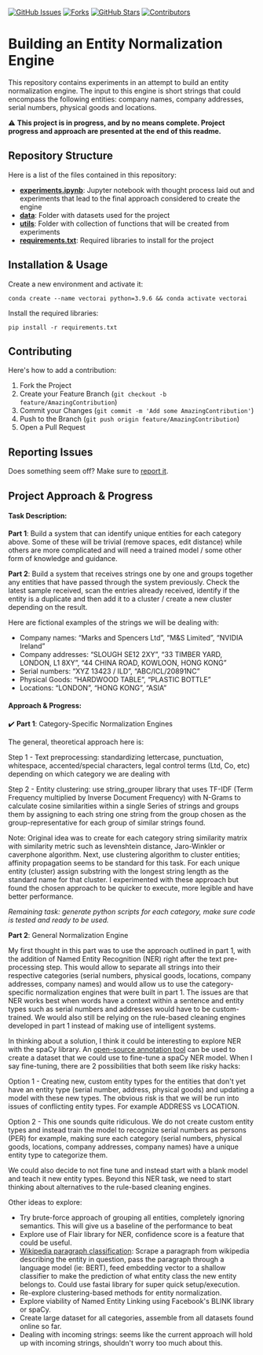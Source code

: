 [![GitHub Issues][issues-shield]][issues-url]
[![Forks][forks-shield]][forks-url]
[![GitHub Stars][stars-shield]][stars-url]
[![Contributors][contributors-shield]][contributors-url]


# Building an Entity Normalization Engine

This repository contains experiments in an attempt to build an entity normalization engine. The input to this engine is short strings that could encompass the following entities: company names, company addresses, serial numbers, physical goods and locations. 

⚠️ **This project is in progress, and by no means complete. Project progress and approach are presented at the end of this readme.**

## Repository Structure

Here is a list of the files contained in this repository:

- **[experiments.ipynb](https://github.com/luca-martial/entity-normalization-engine/tree/main/experiments.ipynb)**: Jupyter notebook with thought process laid out and experiments that lead to the final approach considered to create the engine
- **[data](https://github.com/luca-martial/entity-normalization-engine/tree/main/data)**: Folder with datasets used for the project
- **[utils](https://github.com/luca-martial/entity-normalization-engine/tree/main/utils)**: Folder with collection of functions that will be created from experiments
- **[requirements.txt](https://github.com/luca-martial/entity-normalization-engine/blob/main/requirements.txt)**: Required libraries to install for the project

## Installation & Usage

Create a new environment and activate it:

```
conda create --name vectorai python=3.9.6 && conda activate vectorai
```

Install the required libraries:

```
pip install -r requirements.txt
```

## Contributing

Here's how to add a contribution:

1. Fork the Project
2. Create your Feature Branch (`git checkout -b feature/AmazingContribution`)
3. Commit your Changes (`git commit -m 'Add some AmazingContribution'`)
4. Push to the Branch (`git push origin feature/AmazingContribution`)
5. Open a Pull Request

## Reporting Issues

Does something seem off? Make sure to [report it](https://github.com/luca-martial/entity-normalization-engine/issues).

## Project Approach & Progress

#### Task Description:

**Part 1**: Build a system that can identify unique entities for each category above. Some of these will be trivial (remove spaces, edit distance) while others are more complicated and will need a trained model / some other form of knowledge and guidance.

**Part 2**: Build a system that receives strings one by one and groups together any entities that have passed through the system previously. Check the latest sample received, scan the entries already received, identify if the entity is a duplicate and then add it to a cluster / create a new cluster depending on the result.

Here are fictional examples of the strings we will be dealing with:

- Company names: “Marks and Spencers Ltd”, “M&S Limited”, “NVIDIA Ireland”
- Company addresses: “SLOUGH SE12 2XY”, “33 TIMBER YARD, LONDON, L1 8XY”, “44 CHINA ROAD, KOWLOON, HONG KONG”
- Serial numbers: “XYZ 13423 / ILD”, “ABC/ICL/20891NC”
- Physical Goods: “HARDWOOD TABLE”, “PLASTIC BOTTLE”
- Locations: “LONDON”, “HONG KONG”, “ASIA”

#### Approach & Progress:

✔️ **Part 1**: Category-Specific Normalization Engines

The general, theoretical approach here is:

Step 1 - Text preprocessing: standardizing lettercase, punctuation, whitespace, accented/special characters, legal control terms (Ltd, Co, etc) depending on which category we are dealing with

Step 2 - Entity clustering: use string_grouper library that uses TF-IDF (Term Frequency multiplied by Inverse Document Frequency) with N-Grams to calculate cosine similarities within a single Series of strings and groups them by assigning to each string one string from the group chosen as the group-representative for each group of similar strings found.

Note: Original idea was to create for each category string similarity matrix with similarity metric such as levenshtein distance, Jaro-Winkler or caverphone algorithm. Next, use clustering algorithm to cluster entities; affinity propagation seems to be standard for this task. For each unique entity (cluster) assign substring with the longest string length as the standard name for that cluster. I experimented with these approach but found the chosen approach to be quicker to execute, more legible and have better performance.

*Remaining task: generate python scripts for each category, make sure code is tested and ready to be used.*

**Part 2**: General Normalization Engine

My first thought in this part was to use the approach outlined in part 1, with the addition of Named Entity Recognition (NER) right after the text pre-processing step. This would allow to separate all strings into their respective categories (serial numbers, physical goods, locations, company addresses, company names) and would allow us to use the category-specific normalization engines that were built in part 1. The issues are that NER works best when words have a context within a sentence and entity types such as serial numbers and addresses would have to be custom-trained. We would also still be relying on the rule-based cleaning engines developed in part 1 instead of making use of intelligent systems.

In thinking about a solution, I think it could be interesting to explore NER with the spaCy library. An [open-source annotation tool](https://github.com/ManivannanMurugavel/spacy-ner-annotator) can be used to create a dataset that we could use to fine-tune a spaCy NER model. When I say fine-tuning, there are 2 possibilities that both seem like risky hacks:

Option 1 - Creating new, custom entity types for the entities that don't yet have an entity type (serial number, address, physical goods) and updating a model with these new types. The obvious risk is that we will be run into issues of conflicting entity types. For example ADDRESS vs LOCATION.

Option 2 - This one sounds quite ridiculous. We do not create custom entity types and instead train the model to recognize serial numbers as persons (PER) for example, making sure each category (serial numbers, physical goods, locations, company addresses, company names) have a unique entity type to categorize them.

We could also decide to not fine tune and instead start with a blank model and teach it new entity types. Beyond this NER task, we need to start thinking about alternatives to the rule-based cleaning engines.

Other ideas to explore:

- Try brute-force approach of grouping all entities, completely ignoring semantics. This will give us a baseline of the performance to beat
- Explore use of Flair library for NER, confidence score is a feature that could be useful.
- [Wikipedia paragraph classification](https://github.com/yashsmehta/named-entity-normalization): Scrape a paragraph from wikipedia describing the entity in question, pass the paragraph through a language model (ie: BERT), feed embedding vector to a shallow classifier to make the prediction of what entity class the new entity belongs to. Could use fastai library for super quick setup/execution.
- Re-explore clustering-based methods for entity normalization.
- Explore viability of Named Entity Linking using Facebook's BLINK library or spaCy.
- Create large dataset for all categories, assemble from all datasets found online so far.
- Dealing with incoming strings: seems like the current approach will hold up with incoming strings, shouldn't worry too much about this.


<!-- MARKDOWN LINKS & IMAGES -->
<!-- https://www.markdownguide.org/basic-syntax/#reference-style-links -->
[issues-shield]: https://img.shields.io/github/issues/luca-martial/entity-normalization-engine.svg
[issues-url]: https://github.com/luca-martial/entity-normalization-engine/issues

[forks-shield]: https://img.shields.io/github/forks/luca-martial/entity-normalization-engine.svg
[forks-url]: https://github.com/luca-martial/entity-normalization-engine/forks

[stars-shield]: https://img.shields.io/github/stars/luca-martial/entity-normalization-engine.svg
[stars-url]: https://github.com/luca-martial/entity-normalization-engine/stargazers

[contributors-shield]: https://img.shields.io/github/contributors/luca-martial/entity-normalization-engine.svg
[contributors-url]: https://github.com/luca-martial/entity-normalization-engine/contributors
